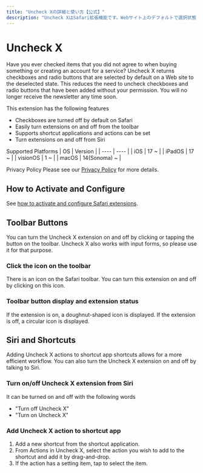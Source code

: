 ```yaml
---
title: "Uncheck Xの詳細と使い方【公式】"
description: "Uncheck XはSafari拡張機能です。Webサイト上のデフォルトで選択状態となっているチェックボックスやラジオボタンを非選択状態に戻す効果があります。これにより、勝手に付けられたチェックを外す手間を削減できます。もう、いつの間にかメールマガジンが送られることはありません。"
---
```


# Uncheck X

Have you ever checked items that you did not agree to when buying something or creating an account for a service?
Uncheck X returns checkboxes and radio buttons that are selected by default on a Web site to the deselected state. This reduces the need to uncheck checkboxes and radio buttons that have been added without your permission.
You will no longer receive the newsletter any time soon.

This extension has the following features

- Checkboxes are turned off by default on Safari
- Easily turn extensions on and off from the toolbar
- Supports shortcut applications and actions can be set
- Turn extensions on and off from Siri

Supported Platforms
| OS | Version |
| ---- | ---- |
| iOS | 17 ~ |
| iPadOS | 17 ~ |
| visionOS | 1 ~ |
| macOS | 14(Sonoma) ~ |

Privacy Policy
Please see our [Privacy Policy](/en/privacy) for more details.

## How to Activate and Configure
See [how to activate and configure Safari extensions](/en/product/tips/safari_settings).

## Toolbar Buttons
You can turn the Uncheck X extension on and off by clicking or tapping the button on the toolbar. Uncheck X also works with input forms, so please use it for that purpose.
### Click the icon on the toolbar
There is an icon on the Safari toolbar. You can turn this extension on and off by clicking on this icon.
### Toolbar button display and extension status
If the extension is on, a doughnut-shaped icon is displayed. If the extension is off, a circular icon is displayed.

## Siri and Shortcuts
Adding Uncheck X actions to shortcut app shortcuts allows for a more efficient workflow.
You can also turn the Uncheck X extension on and off by talking to Siri.
### Turn on/off Uncheck X extension from Siri
It can be turned on and off with the following words
- "Turn off Uncheck X"
- "Turn on Uncheck X"
### Add Uncheck X action to shortcut app
1. Add a new shortcut from the shortcut application.
2. From Actions in Uncheck X, select the action you wish to add to the shortcut and add it by drag-and-drop.
3. If the action has a setting item, tap to select the item.